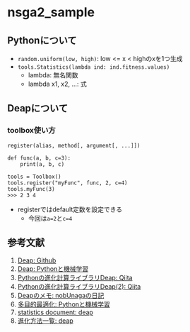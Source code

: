 # nsga2_sample

## Pythonについて
- `random.uniform(low, high)`: low <= x < highのxを1つ生成
- `tools.Statistics(lambda ind: ind.fitness.values)`
  - lambda: 無名関数
  - lambda x1, x2, ...: 式

## Deapについて
### toolbox使い方
`register(alias, method[, argument[, ...]])`
```
def func(a, b, c=3):
    print(a, b, c)

tools = Toolbox()
tools.register("myFunc", func, 2, c=4)
tools.myFunc(3)
>>> 2 3 4
```
- registerではdefault定数を設定できる
  - 今回は`a=2`と`c=4`

## 参考文献
1. [Deap: Github](https://github.com/DEAP/deap)
2. [Deap: Pythonと機械学習](http://darden.hatenablog.com/entry/2017/04/18/225459)
3. [Pythonの進化計算ライブラリDeap: Qiita](https://qiita.com/neka-nat@github/items/0cb8955bd85027d58c8e)
4. [Pythonの進化計算ライブラリDeap(2): Qiita](https://qiita.com/neka-nat@github/items/bf95041366b9f2c6171b)
5. [Deapのメモ: nobUnagaの日記](http://nobunaga.hatenablog.jp/entry/2016/05/16/121409)
6. [多目的最適化: Pythonと機械学習](http://darden.hatenablog.com/entry/2017/05/26/234845)
7. [statistics document: deap](http://deap.readthedocs.io/en/master/tutorials/basic/part3.html)
8. [進化方法一覧: deap](http://deap.readthedocs.io/en/master/api/tools.html)
